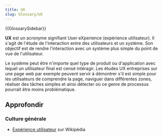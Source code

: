 ```yaml
---
title: UX
slug: Glossary/UX
---
```


{{GlossarySidebar}}

**UX** est un acronyme signifiant User eXperience (expérience utilisateur). Il s'agit de l'étude de l'interaction entre des utilisateurs et un système. Son objectif est de rendre l'interaction avec un système plus simple du point de vue de l'utilisateur.

Le système peut être n'importe quel type de produit ou d'application avec lequel un utilisateur final est censé intéragir. Les études UX entreprises sur une page web par exemple peuvent servir à démontrer s'il est simple pour les utilisateurs de comprendre la page, naviguer dans différentes zones, réaliser des tâches simples et ainsi détecter où ce genre de processus pourrait être moins problématique.

## Approfondir

### Culture générale

- [Expérience utilisateur](https://fr.wikipedia.org/wiki/Expérience_utilisateur) sur Wikipédia
